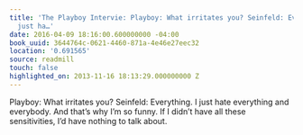 ```yaml
---
title: 'The Playboy Intervie: Playboy: What irritates you? Seinfeld: Everything. I
  just ha…'
date: 2016-04-09 18:16:00.600000000 -04:00
book_uuid: 3644764c-0621-4460-871a-4e46e27eec32
location: '0.691565'
source: readmill
touch: false
highlighted_on: 2013-11-16 18:13:29.000000000 Z
---
```


Playboy: What irritates you? Seinfeld: Everything. I just hate everything and everybody. And that’s why I’m so funny. If I didn’t have all these sensitivities, I’d have nothing to talk about.